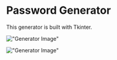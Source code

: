 # Password Generator

This generator is built with Tkinter.

!["Generator Image"]("/images/PG1.png")

!["Generator Image"]("/images/PG2.png")